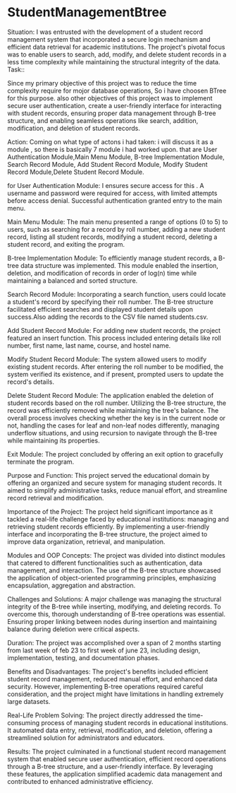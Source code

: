 # StudentManagementBtree

Situation:
I was entrusted with the development of a  student record management system that incorporated
 a secure login mechanism and efficient data retrieval for academic institutions. The project's pivotal
  focus was to enable users to search, add, modify, and delete student records in a less time complexity while maintaining the 
  structural integrity of the data.
Task::

Since my primary objective of this project was to reduce the time complexity require for mojor database operations, So i 
have choosen BTree for this purpose.
also other objectives of this project was to implement secure user authentication, create a 
user-friendly interface for interacting with student records, ensuring proper data management through
 B-tree structure, and enabling seamless operations like search, addition, modification, and deletion 
 of student records.

Action:
Coming on what type of actons i had taken:
i will discuss it as a module , so there is basically 7 module i had worked upon.
that are User Authentication Module,Main Menu Module, B-tree Implementation Module, Search Record Module, Add Student Record Module,
Modify Student Record Module,Delete Student Record Module.

for User Authentication Module:
I ensures secure access for this .
 A username and password were required for access, with limited attempts before access denial. 
 Successful authentication granted entry to the main menu.

Main Menu Module:
The main menu presented a range of options (0 to 5) to users, such as searching for a record by roll number,
 adding a new student record, listing all student records, modifying a student record, deleting a student record, 
 and exiting the program.

B-tree Implementation Module:
To efficiently manage student records, a B-tree data structure was implemented. This module enabled the insertion,
 deletion, and modification of records in order of log(n) time while maintaining a balanced and sorted structure.

Search Record Module:
Incorporating a search function, users could locate a student's record by specifying their roll number. The B-tree
 structure facilitated efficient searches and displayed student details upon success.Also adding the records to the CSV file named students.csv.

Add Student Record Module:
For adding new student records, the project featured an insert function. This process included entering details 
like roll number, first name, last name, course, and hostel name.

Modify Student Record Module:
The system allowed users to modify existing student records. After entering the roll number to be modified,
 the system verified its existence, and if present, prompted users to update the record's details.

Delete Student Record Module:
The application enabled the deletion of student records based on the roll number. Utilizing the B-tree structure, 
the record was efficiently removed while maintaining the tree's balance.
The overall process involves checking whether the key is in the current node or not, handling the cases for leaf and 
non-leaf nodes differently, managing underflow situations, and using recursion to navigate through the B-tree while
 maintaining its properties.

Exit Module:
The project concluded by offering an exit option to gracefully terminate the program.

Purpose and Function:
This project served the educational domain by offering an organized and secure system for managing student records.
 It aimed to simplify administrative tasks, reduce manual effort, and streamline record retrieval and modification.

Importance of the Project:
The project held significant importance as it tackled a real-life challenge faced by educational institutions:
 managing and retrieving student records efficiently. By implementing a user-friendly interface and incorporating
  the B-tree structure, the project aimed to improve data organization, retrieval, and manipulation.


Modules and OOP Concepts:
The project was divided into distinct modules that catered to different functionalities such as authentication,
 data management, and interaction. The use of the B-tree structure showcased the application of object-oriented
  programming principles, emphasizing encapsulation, aggregation and abstraction.

Challenges and Solutions:
A major challenge was managing the structural integrity of the B-tree while inserting, modifying,
 and deleting records. To overcome this, thorough understanding of B-tree operations was essential.
  Ensuring proper linking between nodes during insertion and maintaining balance during deletion were critical aspects.

Duration:
The project was accomplished over a span of 2 months starting from last week of feb 23 to first week of june 23,
 including design, implementation, testing, and documentation phases.

Benefits and Disadvantages:
The project's benefits included efficient student record management, reduced manual effort, and enhanced data security. However, 
implementing B-tree operations required careful consideration, and the project might have limitations in handling extremely large datasets.


Real-Life Problem Solving:
The project directly addressed the time-consuming process of managing student records in educational institutions. 
It automated data entry, retrieval, modification, and deletion, offering a streamlined solution for administrators and educators.

Results:
The project culminated in a functional student record management system that enabled secure user authentication, 
efficient record operations through a B-tree structure, and a user-friendly interface. By leveraging these features,
 the application simplified academic data management and contributed to enhanced administrative efficiency.
